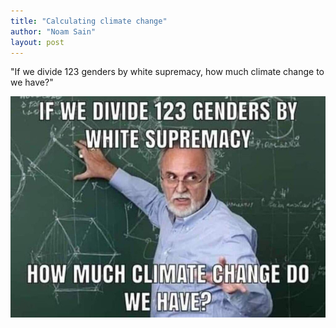 ```yaml
---
title: "Calculating climate change"
author: "Noam Sain"
layout: post
---
```


"If we divide 123 genders by white supremacy, how much climate change to we have?"

![Calculating climate change](/assets/2023/2023-02-climate-change.jpg "Calculating climate change")
